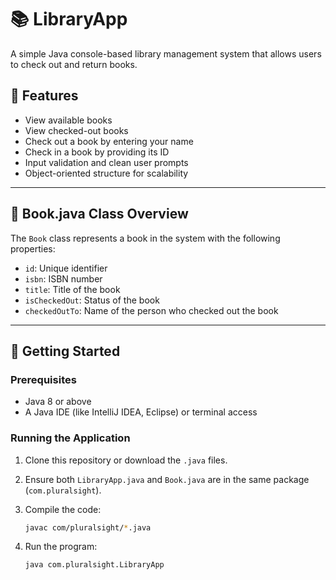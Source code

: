 # 📚 LibraryApp

A simple Java console-based library management system that allows users to check out and return books.

## 🧾 Features

- View available books
- View checked-out books
- Check out a book by entering your name
- Check in a book by providing its ID
- Input validation and clean user prompts
- Object-oriented structure for scalability

---

## 📘 Book.java Class Overview

The `Book` class represents a book in the system with the following properties:

- `id`: Unique identifier
- `isbn`: ISBN number
- `title`: Title of the book
- `isCheckedOut`: Status of the book
- `checkedOutTo`: Name of the person who checked out the book

---

## 🚀 Getting Started

### Prerequisites

- Java 8 or above
- A Java IDE (like IntelliJ IDEA, Eclipse) or terminal access

### Running the Application

1. Clone this repository or download the `.java` files.
2. Ensure both `LibraryApp.java` and `Book.java` are in the same package (`com.pluralsight`).
3. Compile the code:

    ```bash
    javac com/pluralsight/*.java
    ```

4. Run the program:

    ```bash
    java com.pluralsight.LibraryApp
    ```




